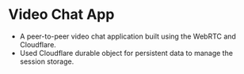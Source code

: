 # Video Chat App
- A peer-to-peer video chat application built using the WebRTC and Cloudflare.
- Used Cloudflare durable object for persistent data to manage the session storage.
